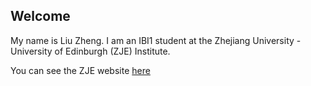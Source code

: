 ## Welcome 

My name is Liu Zheng. 
I am an IBI1 student at the Zhejiang University - University of Edinburgh (ZJE) Institute.

You can see the ZJE website [here](https://zje.zju.edu.cn/zje/main.htm) 
